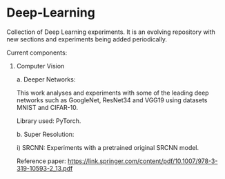 # Deep-Learning

Collection of Deep Learning experiments. It is an evolving repository with new sections and experiments being added periodically.

Current components:
1. Computer Vision

      a. Deeper Networks:
          
      This work analyses and experiments with some of the leading deep networks such as GoogleNet, ResNet34 and VGG19 using datasets MNIST and CIFAR-10.
      
      Library used: PyTorch.
      
     b. Super Resolution:
      
      i) SRCNN: Experiments with a pretrained original SRCNN model.
      
      Reference paper: https://link.springer.com/content/pdf/10.1007/978-3-319-10593-2_13.pdf

